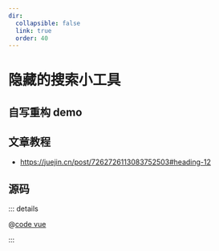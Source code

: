 ```yaml
---
dir:
  collapsible: false
  link: true
  order: 40
---
```


<script setup>
// import HiddenSearchWidget from "@docs/50projects50days-vue3/04-hidden-search-widget/hidden-search-widget.vue";
</script>

# 隐藏的搜索小工具

## 自写重构 demo

<demo vue="./hidden-search-widget.vue" />
<!-- <HiddenSearchWidget /> -->

## 文章教程

- https://juejin.cn/post/7262726113083752503#heading-12

## 源码

::: details

@[code vue](./hidden-search-widget.vue)

:::
